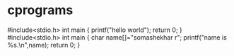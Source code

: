 # cprograms
#include<stdio.h>
int main
{
   printf("hello world");
   return 0;
 }
 #include<stdio.h>
 int main
 {
   char name[]="somashekhar r";
   printf("name is %s.\n",name);
   return 0;
  } 
